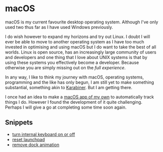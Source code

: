 # macOS
macOS is my current favourite desktop operating system. Although I've only used two thus far as I have used Windows previously. 

I do wish however to expand my horizons and try out Linux. I doubt I will ever be able to move to another operating system as I have too much invested in optimising and using macOS but I do want to take the best of all worlds. Linux is open source, has an increasingly large community of users and developers and one thing that I love about UNIX systems is that by using these systems you effectively become a developer. Because otherwise you are simply missing out on the _full experience_.

In any way, I like to think my journey with macOS, operating systems, programming and the like has only begun, I am still yet to make something substantial, something akin to [Karabiner](https://github.com/tekezo/Karabiner-Elements). But I am getting there.

I once had an idea to make a [macOS app of my own](https://github.com/nikitavoloboev/last-time) to automatically track things I do. However I found the development of it quite challenging. Perhaps I will give a go at completing some time soon again.

## Snippets
- [turn internal keyboard on or off](https://gist.github.com/ff9fd158b6831dfcacf33f54bc91945c)
- [reset launchpad](https://gist.github.com/21c10b91e0f4b4093fdfe6840aea1079)
- [remove dock animation](https://gist.github.com/f36012550c4fed06bd2f87eb76df15ec)